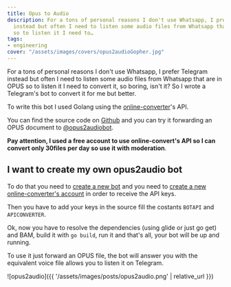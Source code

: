 ```yaml
---
title: Opus to Audio
description: For a tons of personal reasons I don't use Whatsapp, I prefer Telegram
  instead but often I need to listen some audio files from Whatsapp that are in OPUS
  so to listen it I need to…
tags:
- engineering
cover: "/assets/images/covers/opus2audioGopher.jpg"
---
```



For a tons of personal reasons I don't use Whatsapp, I prefer Telegram instead but often I need to listen some audio files from Whatsapp that are in OPUS so to listen it I need to convert it, so boring, isn't it? So I wrote a Telegram's bot to convert it for me but better.

To write this bot I used Golang using the [online-converter](http://www.online-convert.com)'s API.

You can find the source code on [Github](https://github.com/dlion/opus2audio) and you can try it forwarding an OPUS document to [@opus2audiobot](http://telegram.me/opus2audiobot).

**Pay attention, I used a free account to use online-convert's API so I can convert only 30files per day so use it with moderation**.

## I want to create my own opus2audio bot

To do that you need to [create a new bot](https://core.telegram.org/bots) and you need to [create a new online-converter's account](https://www.online-convert.com/signup/free) in order to receive the API keys.

Then you have to add your keys in the source fill the costants `BOTAPI` and `APICONVERTER`.

Ok, now you have to resolve the dependencies (using glide or just go get) and BAM, build it with `go build`, run it and that's all, your bot will be up and running.

To use it just forward an OPUS file, the bot will answer you with the equivalent voice file allows you to listen it on Telegram.

![opus2audio]({{ '/assets/images/posts/opus2audio.png' | relative_url }})